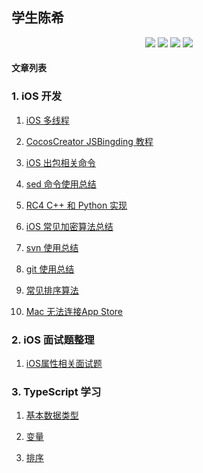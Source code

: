 ## 学生陈希

<p align='center'>
<img src="https://img.shields.io/badge/platform-iOS-ff69b4.svg">
<img src="https://img.shields.io/badge/language-python-yellowgreen.svg">
<img src="https://img.shields.io/badge/language-shell-green.svg">
<img src="https://img.shields.io/badge/language-typeScript-red.svg">

#### 文章列表

### 1. iOS 开发

1. [iOS 多线程](./articles/iOS-multiple-thread.md)

2. [CocosCreator JSBingding 教程](./articles/CocosCreator-JSBindings-Tutorial.md)

3. [iOS 出包相关命令](./articles/security-usage.md)

4. [sed 命令使用总结](./articles/sed-usage.md)

5. [RC4 C++ 和 Python 实现](./articles/RC4-implementation-for-C++-Python.md)

6. [iOS 常见加密算法总结](./articles/data-encrypt.md)

7. [svn 使用总结](./articles/svn-usage.md)

8. [git 使用总结](./articles/learn-git.md)

9. [常见排序算法](./articles/sort.md)

10. [Mac 无法连接App Store](./articles/unable-connect-app-store.md)

### 2. iOS 面试题整理

1. [iOS属性相关面试题](./articles/interview-iOS/property.md)

### 3. TypeScript 学习

1. [基本数据类型](./articles/TypeScript-Study/basic-types.md)

2. [变量](./articles/TypeScript-Study/variable.md)

3. [排序](./articles/TypeScript-Study/sort.md)